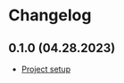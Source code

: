 # Changelog

## 0.1.0 (04.28.2023)

- [Project setup](https://github.com/kommitters/soroban.ex/issues/1)
